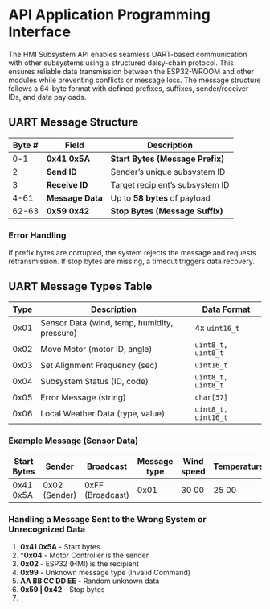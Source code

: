 # API Application Programming Interface

The HMI Subsystem API enables seamless UART-based communication with other subsystems using a structured daisy-chain protocol. This ensures reliable data transmission between the ESP32-WROOM and other modules while preventing conflicts or message loss. The message structure follows a 64-byte format with defined prefixes, suffixes, sender/receiver IDs, and data payloads.

## UART Message Structure

| Byte #  | Field          | Description |
|---------|--------------|-------------|
| 0-1     | **0x41 0x5A** | **Start Bytes (Message Prefix)** |
| 2       | **Send ID**   | Sender’s unique subsystem ID |
| 3       | **Receive ID** | Target recipient’s subsystem ID |
| 4-61    | **Message Data** | Up to **58 bytes** of payload |
| 62-63   | **0x59 0x42** | **Stop Bytes (Message Suffix)** |


### Error Handling
If prefix bytes are corrupted, the system rejects the message and requests retransmission.
If stop bytes are missing, a timeout triggers data recovery.

## UART Message Types Table

| Type  | Description | Data Format |
|-------|----------------------------------------------|----------------|
| 0x01  | Sensor Data (wind, temp, humidity, pressure) | 4x `uint16_t` |
| 0x02  | Move Motor (motor ID, angle) | `uint8_t, uint8_t` |
| 0x03  | Set Alignment Frequency (sec) | `uint16_t` |
| 0x04  | Subsystem Status (ID, code) | `uint8_t, uint8_t` |
| 0x05  | Error Message (string) | `char[57]` |
| 0x06  | Local Weather Data (type, value) | `uint8_t, uint16_t` |

### Example Message (Sensor Data)

| Start Bytes | Sender | Broadcast | Message type | Wind speed | Temperature | Humidity | Pressure | Stop Bytes |
|---|---|---|---|---|---|---|---|---|
0x41 0x5A | 0x02 (Sender) | 0xFF (Broadcast) | 0x01 | 30 00 | 25 00 | 60 00 | 1013 00 | 0x59 0x42


### Handling a Message Sent to the Wrong System or Unrecognized Data

1. **0x41 0x5A** - Start bytes
2. ***0x04** - Motor Controller is the sender
3. **0x02** - ESP32 (HMI) is the recipient
4. **0x99** - Unknown message type (Invalid Command)
5. **AA BB CC DD EE** - Random unknown data
6. **0x59 | 0x42** - Stop bytes
7. 



